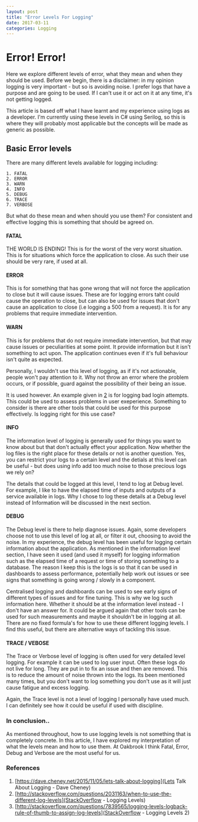 ```yaml
---
layout: post
title: "Error Levels For Logging"
date: 2017-03-11
categories: Logging
---
```


# Error! Error!

Here we explore different levels of error, what they mean and when they should be used. Before we begin, there is a disclaimer: in my 
opinion logging is very important - but so is avoiding noise. I prefer logs that have a purpose and are going to be used. If I can't use it or
act on it at any time, it's not getting logged. 

This article is based off what I have learnt and my experience using logs as a developer. I'm currently using these levels in C# using Serilog, 
so this is where they will probably most applicable but the concepts will be made as generic as possible.

## Basic Error levels

There are many different levels available for logging including:

```
1. FATAL
2. ERROR
3. WARN
4. INFO
5. DEBUG
6. TRACE 
7. VERBOSE
```

But what do these mean and when should you use them? For consistent and effective logging this is something that should be agreed on.

#### FATAL

THE WORLD IS ENDING! This is for the worst of the very worst situation. This is for situations which force the application to close.
As such their use should be very rare, if used at all. 

#### ERROR

This is for something that has gone wrong that will not force the application to close but it will cause issues. These are for logging errors 
taht could cause the operation to close, but can also be used for issues that don't cause an application to close (i.e logging a 500 from a request). 
It is for any problems that require immediate intervention. 

#### WARN

This is for problems that do not require immediate intervention, but that may cause issues or peculiarities at some point. It provide information
but it isn't something to act upon. The application continues even if it's full behaviour isn't quite as expected.

Personally, I wouldn't use this level of logging, as if it's not actionable, people won't pay attention to it. Why not throw an error 
where the problem occurs, or if possible, guard against the possibility of their being an issue. 

It is used however. An example given in [2](http://stackoverflow.com/questions/2031163/when-to-use-the-different-log-levels) is for logging bad login attempts. 
This could be used to assess problems in user exeperience. Something to consider is there are other tools that could be used for this purpose effectively. Is logging 
right for this use case?

#### INFO

The information level of logging is generally used for things you want to know about but that don't actually effect your application. Now whether the 
log files is the right place for these details or not is another question. Yes, you can restrict your logs to a certain level and the detials at this level 
can be useful - but does using info add too much noise to those precious logs we rely on?

The details that could be logged at this level, I tend to log at Debug level. For example, I like to have the elapsed time of inputs and outputs of a service available in logs. 
Why I chose to log these details at a Debug level instead of Information will be discussed in the next section. 

#### DEBUG

The Debug level is there to help diagnose issues. Again, some developers choose not to use this level of log at all, or filter it out, choosing to avoid the noise.
In my experience, the debug level has been useful for logging certain information about the application. As mentioned in the information level section, I have seen 
it used (and used it myself) for logging information such as the elapsed time of a request or time of storing something to a database. The reason I keep this is the logs is 
so that it can be used in dashboards to assess performance, potentially help work out issues or see signs that something is going wrong / slowly in a component. 

Centralised logging and dashboards can be used to see early signs of different types of issues and for fine tuning. This is why we log such information here. Whether it should 
be at the information level instead - I don't have an answer for. It could be argued again that other tools can be used for such measurements and maybe it shouldn't be in logging at all.
There are no fixed formula's for how to use these different logging levels. I find this useful, but there are alternative ways of tackling this issue.

#### TRACE / VEBOSE

The Trace or Verbose level of logging is often used for very detailed level logging. For example it can be used to log user input. Often these logs do not live for long. They are
put in to fix an issue and then are removed. This is to reduce the amount of noise thrown into the logs. Its been mentioned many times, but you don't want to log something 
you don't use as it will just cause fatigue and excess logging.

Again, the Trace level is not a level of logging I personally have used much. I can definitely see how it could be useful if used with discipline.

### In conclusion..

As mentioned throughout, how to use logging levels is not something that is completely concrete. In this article, I have explored my interpretation of
what the levels mean and how to use them. At Oakbrook I think Fatal, Error, Debug and Verbose are the most useful for us.


### References

1. [https://dave.cheney.net/2015/11/05/lets-talk-about-logging](Lets Talk About Logging - Dave Cheney)
2. [http://stackoverflow.com/questions/2031163/when-to-use-the-different-log-levels](StackOverflow - Logging Levels)
3. [http://stackoverflow.com/questions/7839565/logging-levels-logback-rule-of-thumb-to-assign-log-levels](StackOverflow - Logging Levels 2)
